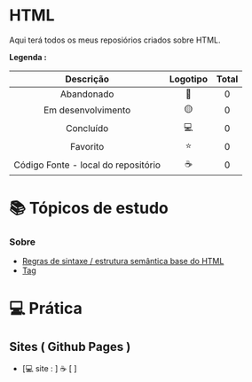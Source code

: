 # HTML
 
<p> Aqui terá todos os meus reposiórios criados sobre HTML. </p>

<strong> Legenda :</strong>

|Descrição | Logotipo   | Total |
|:--: |:--:|:--:|
| Abandonado | 🔴 | 0 |
| Em desenvolvimento    |  🟡  | 0 |
| Concluído    |  💻 | 0 |
| Favorito | ⭐ | 0 |
| Código Fonte - local do repositório | ☕| 0 |


# 📚 Tópicos de estudo
  
### Sobre
* [Regras de sintaxe / estrutura semântica base do HTML](https://github.com/LeandroPereira2603/HTML/blob/main/explica%C3%A7%C3%B5es/tags-para-criar-campo-layout.md)
* [Tag](https://github.com/LeandroPereira2603/HTML/blob/main/explica%C3%A7%C3%B5es/tags-para-alterar-layout.md)

# 💻 Prática

## Sites ( Github Pages ) 

* [💻 site :  ] ☕ [ ]
